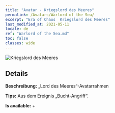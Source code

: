 ```yaml
---
title: "Avatar - Kriegslord des Meeres"
permalink: /Avatars/Warlord of the Sea/
excerpt: "Era of Chaos  Kriegslord des Meeres"
last_modified_at: 2021-05-11
locale: de
ref: "Warlord of the Sea.md"
toc: false
classes: wide
---
```

 ![Kriegslord des Meeres](/images/a/avatarFrame_202.png)

## Details

 **Beschreibung:** „Lord des Meeres“-Avatarrahmen 

 **Tips:** Aus dem Ereignis „Bucht-Angriff“. 

 **Is available:**  + 

